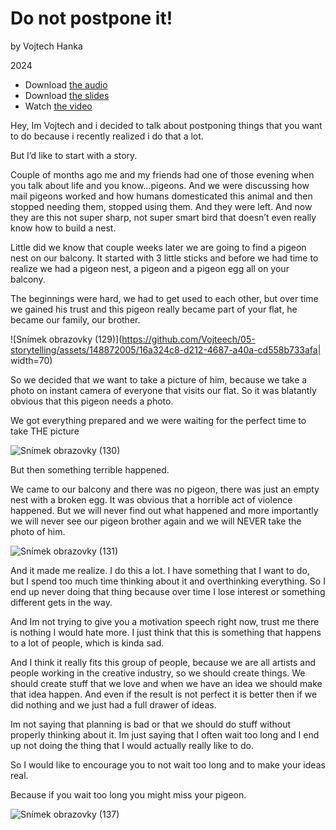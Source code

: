 # Do not postpone it!

by Vojtech Hanka

2024

- Download [the audio](…) <!-- Optional audio-only — think podcast. -->
- Download [the slides](assets/surname-title-slides.pdf) <!-- Link to your slides: PDF, Figma, etc. -->
- Watch [the video](…)

Hey, Im Vojtech and i decided to talk about postponing things that you want to do because i recently realized i do that a lot.

But I’d like to start with a story.

Couple of months ago me and my friends had one of those evening when you talk about life and you know…pigeons.
And we were discussing how mail pigeons worked and how humans domesticated this animal and then stopped needing them, stopped using them. And they were left.
And now they are this not super sharp, not super smart bird that doesn’t even really know how to build a nest.

Little did we know that couple weeks later we are going to find a pigeon nest on our balcony.
It started with 3 little sticks and before we had time to realize we had a pigeon nest, a pigeon and
 a pigeon egg all on your balcony.

The beginnings were hard, we had to get used to each other, but over time we gained his trust and this pigeon really became part of your flat, he became our family, our brother.

![Snímek obrazovky (129)](https://github.com/Vojteech/05-storytelling/assets/148872005/16a324c8-d212-4687-a40a-cd558b733afa| width=70)

So we decided that we want to take a picture of him, because we take a photo on instant camera of everyone that visits our flat. So it was blatantly obvious that this pigeon needs a photo.

We got everything prepared and we were waiting for the perfect time to take THE picture

![Snímek obrazovky (130)](https://github.com/Vojteech/05-storytelling/assets/148872005/f7ccfbb5-04de-43bc-bb65-15abc6d0f9e5)

But then something terrible happened.

We came to our balcony and there was no pigeon, there was just an empty nest with a broken egg. 
It was obvious that a horrible act of violence happened.
But we will never find out what happened and more importantly we will never see our pigeon brother again and we will NEVER take the photo of him.

![Snímek obrazovky (131)](https://github.com/Vojteech/05-storytelling/assets/148872005/b2f95365-02e2-4450-b904-7fa866e7db0b)

And it made me realize.
I do this a lot.
I have something that I want to do, but I spend too much time thinking about it and overthinking everything. So I end up never doing that thing because over time I lose interest or something different gets in the way.

And Im not trying to give you a motivation speech right now, trust me there is nothing I would hate more. 
I just think that this is something that happens to a lot of people, which is kinda sad.

And I think it really fits this group of people, because we are all artists and people working in the creative industry, so we should create things. We should create stuff that we love and when we have an idea we should make that idea happen. And even if the result is not perfect it is better then if we did nothing and we just had a full drawer of ideas.

Im not saying that planning is bad or that we should do stuff without properly thinking about it.
Im just saying that I often wait too long and I end up not doing the thing that I would actually really like to do.

So I would like to encourage you to not wait too long and to make your ideas real.

Because if you wait too long 
you might miss your pigeon.

![Snímek obrazovky (137)](https://github.com/Vojteech/05-storytelling/assets/148872005/7f10636b-8540-474c-a5d3-2c6bc56b5513)




<!-- A text transcription of your audio as stand-alone article with images, links, etc. -->
